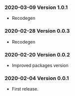 ### 2020-03-09 Version 1.0.1
* Recodegen

### 2020-02-28 Version 0.0.3
* Recodegen

### 2020-02-20 Version 0.0.2
* Improved packages version

### 2020-02-04 Version 0.0.1
* First release.